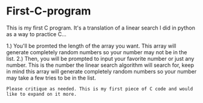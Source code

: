 # First-C-program
This is my first C program. It's a translation of a linear search I did in python as a way to practice C...

1.) You'll be promted the length of the array you want. This array will generate completely random numbers
    so your number may not be in the list.
2.) Then, you will be prompted to input your favorite number or just any number. This is the number the linear 
    search algorithm will search for, keep in mind this array will generate completely random numbers
    so your number may take a few tries to be in the list. 

    Please critique as needed. This is my first piece of C code and would like to expand on it more.
